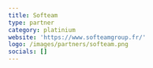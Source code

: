 ```yaml
---
title: Softeam
type: partner
category: platinium
website: 'https://www.softeamgroup.fr/'
logo: /images/partners/softeam.png
socials: []
---
```

